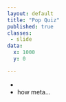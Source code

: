 ```yaml
---
layout: default
title: "Pop Quiz"
published: true
classes:
 - slide
data:
  x: 1000
  y: 0

---
```


  * &nbsp;
  * how meta...
